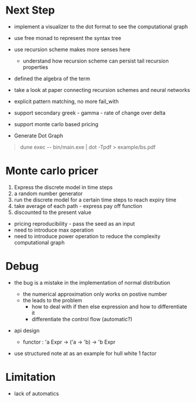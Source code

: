 # Next Step

* implement a visualizer to the dot format to see the computational graph
* use free monad to represent the syntax tree
* use recursion scheme makes more senses here
  * understand how recursion scheme can persist tail recursion properties
* defined the algebra of the term
* take a look at paper connecting recursion schemes and neural networks

* explicit pattern matching, no more fail_with
* support secondary greek - gamma - rate of change over delta 
* support monte carlo based pricing


* Generate Dot Graph
> dune exec -- bin/main.exe | dot -Tpdf > example/bs.pdf

# Monte carlo pricer
1. Express the discrete model in time steps
2. a random number generator 
3. run the discrete model for a certain time steps to reach expiry time
4. take average of each path - express pay off function
5. discounted to the present value

* pricing reproducibility - pass the seed as an input
* need to introduce max operation
* need to introduce power operation to reduce the complexity computational graph

# Debug

* the bug is a mistake in the implementation of normal distribution
  * the numerical approximation only works on postive number
  * the leads to the problem
    * how to deal with if then else expression and how to differentiate it
    * differentiate the control flow (automatic?)

* api design
  * functor : 'a Expr -> ('a -> 'b) -> 'b Expr
  

* use structured note at as an example for hull white 1 factor

# Limitation
* lack of automatics
